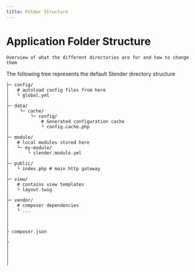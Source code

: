 ```yaml
---
title: Folder Structure
---
```

# Application Folder Structure

`Overview of what the different directories are for and how to change them`

The following tree represents the default Slender directory structure
```tree
├─ config/
│   # autoload config files from here
│   └ global.yml
│
├─ data/
│    └─ cache/
│        └─ config/
│            # Generated configuration cache
│            └ config.cache.php
│
├─ module/
│   # local modules stored here
│   └─ my-module/
│       └ slender.module.yml
│
├─ public/
│   └ index.php # main http gateway
│
├─ view/
│   # contains view templates
│   └ layout.twig
│
├─ vendor/
│   # composer dependencies
│   └ ...
│
│
│
├ composer.json
│
├
│
│
│
│

```